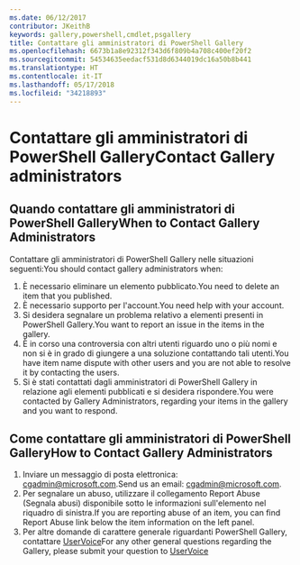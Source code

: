 ```yaml
---
ms.date: 06/12/2017
contributor: JKeithB
keywords: gallery,powershell,cmdlet,psgallery
title: Contattare gli amministratori di PowerShell Gallery
ms.openlocfilehash: 6673b1a8e92312f343d6f809b4a708c400ef20f2
ms.sourcegitcommit: 54534635eedacf531d8d6344019dc16a50b8b441
ms.translationtype: HT
ms.contentlocale: it-IT
ms.lasthandoff: 05/17/2018
ms.locfileid: "34218893"
---
```

# <a name="contact-gallery-administrators"></a><span data-ttu-id="5ac65-103">Contattare gli amministratori di PowerShell Gallery</span><span class="sxs-lookup"><span data-stu-id="5ac65-103">Contact Gallery administrators</span></span>

## <a name="when-to-contact-gallery-administrators"></a><span data-ttu-id="5ac65-104">Quando contattare gli amministratori di PowerShell Gallery</span><span class="sxs-lookup"><span data-stu-id="5ac65-104">When to Contact Gallery Administrators</span></span>

<span data-ttu-id="5ac65-105">Contattare gli amministratori di PowerShell Gallery nelle situazioni seguenti:</span><span class="sxs-lookup"><span data-stu-id="5ac65-105">You should contact gallery administrators when:</span></span>

1. <span data-ttu-id="5ac65-106">È necessario eliminare un elemento pubblicato.</span><span class="sxs-lookup"><span data-stu-id="5ac65-106">You need to delete an item that you published.</span></span>
2. <span data-ttu-id="5ac65-107">È necessario supporto per l'account.</span><span class="sxs-lookup"><span data-stu-id="5ac65-107">You need help with your account.</span></span>
3. <span data-ttu-id="5ac65-108">Si desidera segnalare un problema relativo a elementi presenti in PowerShell Gallery.</span><span class="sxs-lookup"><span data-stu-id="5ac65-108">You want to report an issue in the items in the gallery.</span></span>
4. <span data-ttu-id="5ac65-109">È in corso una controversia con altri utenti riguardo uno o più nomi e non si è in grado di giungere a una soluzione contattando tali utenti.</span><span class="sxs-lookup"><span data-stu-id="5ac65-109">You have item name dispute with other users and you are not able to resolve it by contacting the users.</span></span>
5. <span data-ttu-id="5ac65-110">Si è stati contattati dagli amministratori di PowerShell Gallery in relazione agli elementi pubblicati e si desidera rispondere.</span><span class="sxs-lookup"><span data-stu-id="5ac65-110">You were contacted by Gallery Administrators, regarding your items in the gallery and you want to respond.</span></span>

## <a name="how-to-contact-gallery-administrators"></a><span data-ttu-id="5ac65-111">Come contattare gli amministratori di PowerShell Gallery</span><span class="sxs-lookup"><span data-stu-id="5ac65-111">How to Contact Gallery Administrators</span></span>

1. <span data-ttu-id="5ac65-112">Inviare un messaggio di posta elettronica: cgadmin@microsoft.com.</span><span class="sxs-lookup"><span data-stu-id="5ac65-112">Send us an email: cgadmin@microsoft.com.</span></span>
2. <span data-ttu-id="5ac65-113">Per segnalare un abuso, utilizzare il collegamento Report Abuse (Segnala abusi) disponibile sotto le informazioni sull'elemento nel riquadro di sinistra.</span><span class="sxs-lookup"><span data-stu-id="5ac65-113">If you are reporting abuse of an item, you can find Report Abuse link below the item information on the left panel.</span></span>
3. <span data-ttu-id="5ac65-114">Per altre domande di carattere generale riguardanti PowerShell Gallery, contattare [UserVoice](http://windowsserver.uservoice.com/forums/301869-powershell)</span><span class="sxs-lookup"><span data-stu-id="5ac65-114">For any other general questions regarding the Gallery, please submit your question to [UserVoice](http://windowsserver.uservoice.com/forums/301869-powershell)</span></span>